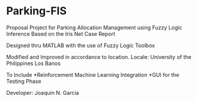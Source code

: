 # Parking-FIS
Proposal Project for Parking Allocation Management using Fuzzy Logic Inference 
Based on the Iris Net Case Report 

Designed thru MATLAB with the use of Fuzzy Logic Toolbox

Modified and Improved in accordance to location.
Locale: University of the Philippines Los Banos 

To Include
*Reinforcement Machine Learning Integration
*GUI for the Testing Phase


Developer:
Joaquin N. Garcia 
